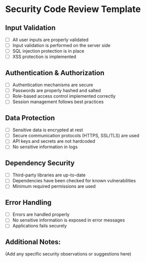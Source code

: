 # Security Code Review Template

## Input Validation
- [ ] All user inputs are properly validated
- [ ] Input validation is performed on the server side
- [ ] SQL injection protection is in place
- [ ] XSS protection is implemented

## Authentication & Authorization
- [ ] Authentication mechanisms are secure
- [ ] Passwords are properly hashed and salted
- [ ] Role-based access control implemented correctly
- [ ] Session management follows best practices

## Data Protection
- [ ] Sensitive data is encrypted at rest
- [ ] Secure communication protocols (HTTPS, SSL/TLS) are used
- [ ] API keys and secrets are not hardcoded
- [ ] No sensitive information in logs

## Dependency Security
- [ ] Third-party libraries are up-to-date
- [ ] Dependencies have been checked for known vulnerabilities
- [ ] Minimum required permissions are used

## Error Handling
- [ ] Errors are handled properly
- [ ] No sensitive information is exposed in error messages
- [ ] Applications fails securely

## Additional Notes:
(Add any specific security observations or suggestions here)